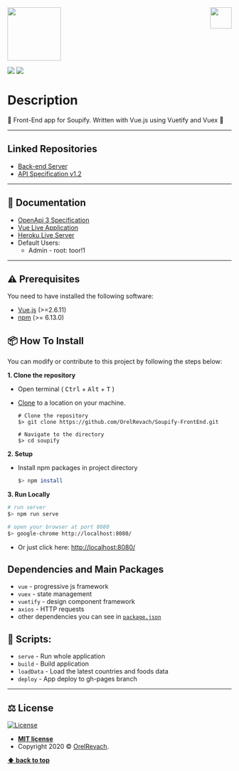 <img src="https://in.bgu.ac.il/marketing/graphics/BGU.sig3-he-en-white.png" height="48px" align="right" />
<img src=https://nerdychefs.com/wp-content/uploads/2020/04/cropped-chefs_logo_FAVICON.png height="120"/>  

![](https://img.shields.io/badge/version-1.1-blueviolet)
![](https://img.shields.io/npm/v/npm)

# Description

:fork_and_knife: Front-End app for Soupify. Written with Vue.js using Vuetify and Vuex :fries:

---

## Linked Repositories

- [Back-end Server](https://github.com/OrelRevach/Soupify-Backend) 
- [API Specification v1.2](https://github.com/OrelRevach/Soupify-API)

---

## 📃 Documentation

- [OpenApi 3 Specification](https://app.swaggerhub.com/apis-docs/serfatio/Soupify/1.2) 
- [Vue Live Application](https://uspeit.github.io/webenv-assignment3-client-dist/)
- [Heroku Live Server](https://soupify.herokuapp.com/api)
- Default Users: 
  - Admin - root: toor!1
---

## ⚠️ Prerequisites

You need to have installed the following software:

- [Vue.js](https://Vuejs.org/en/) (>=2.6.11)
- [npm](https://npmjs.com/) (>= 6.13.0)

## 📦 How To Install

You can modify or contribute to this project by following the steps below:

**1. Clone the repository**

- Open terminal ( <kbd>Ctrl</kbd> + <kbd>Alt</kbd> + <kbd>T</kbd> )

- [Clone](https://help.github.com/en/github/creating-cloning-and-archiving-repositories/cloning-a-repository) to a location on your machine.

  ```shell
  # Clone the repository
  $> git clone https://github.com/OrelRevach/Soupify-FrontEnd.git

  # Navigate to the directory
  $> cd soupify
  ```

**2. Setup**

- Install npm packages in project directory

  ```bash
  $> npm install
  ```

**3. Run Locally**

```bash
# run server
$> npm run serve

# open your browser at port 8080
$> google-chrome http://localhost:8080/

```

- Or just click here: [http://localhost:8080/](http://localhost:5000/)

## Dependencies and Main Packages

- `vue` - progressive js framework
- `vuex` - state management
- `vuetify` - design component framework
- `axios` - HTTP requests
- other dependencies you can see in [`package.json`](https://github.com/OrelRevach/Soupify-FrontEnd/blob/master/package.json)

## 📜 Scripts:

- `serve` - Run whole application
- `build` - Build application
- `loadData` - Load the latest countries and foods data
- `deploy` - App deploy to gh-pages branch

---

## ⚖️ License

[![License](http://img.shields.io/:license-mit-blue.svg?style=flat-square)](http://badges.mit-license.org)

- **[MIT license](http://opensource.org/licenses/mit-license.php)**
- Copyright 2020 © <a href="https://github.com/OrelRevach" target="_blank">OrelRevach</a>.

**[⬆ back to top](#description)**

